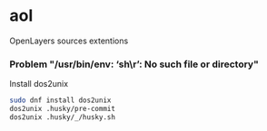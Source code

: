 # aol
OpenLayers sources extentions



### Problem "/usr/bin/env: ‘sh\r’: No such file or directory"

Install dos2unix

```sh
sudo dnf install dos2unix
dos2unix .husky/pre-commit
dos2unix .husky/_/husky.sh
```
